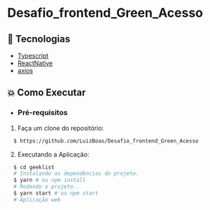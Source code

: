 # Desafio_frontend_Green_Acesso

## :rocket: Tecnologias

- [Typescript](https://www.typescriptlang.org/)
- [ReactNative](https://reactnative.dev/)
- [axios](https://github.com/axios/axios)

## :boom: Como Executar

- ### **Pré-requisitos**

1.  Faça um clone do repositório:

```sh
  $ https://github.com/LuizBoas/Desafio_frontend_Green_Acesso
```

2. Executando a Aplicação:

```sh
  $ cd geeklist
  # Instalando as dependências do projeto.
  $ yarn # ou npm install
  # Rodando o projeto..
  $ yarn start # ou npm start
  # Aplicação web
```

